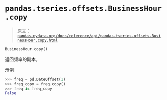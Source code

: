 # `pandas.tseries.offsets.BusinessHour.copy`

> 原文：[`pandas.pydata.org/docs/reference/api/pandas.tseries.offsets.BusinessHour.copy.html`](https://pandas.pydata.org/docs/reference/api/pandas.tseries.offsets.BusinessHour.copy.html)

```py
BusinessHour.copy()
```

返回频率的副本。

示例

```py
>>> freq = pd.DateOffset(1)
>>> freq_copy = freq.copy()
>>> freq is freq_copy
False 
```
